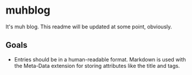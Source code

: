 # muhblog
It's muh blog. This readme will be updated at some point, obviously.

## Goals
* Entries should be in a human-readable format. Markdown is used with the Meta-Data extension for storing attributes like the title and tags.


